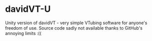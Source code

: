 # davidVT-U
Unity version of davidVT - very simple VTubing software for anyone's freedom of use.
Source code sadly not available thanks to GitHub's annoying limits :((
